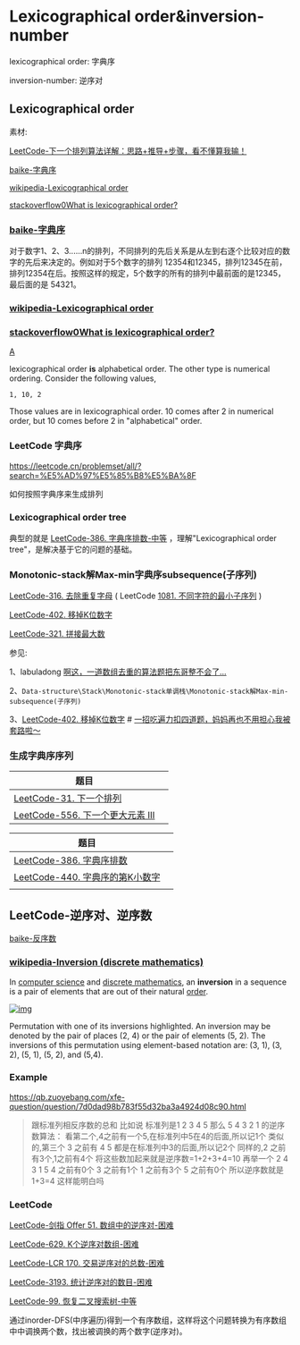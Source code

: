 # Lexicographical order&inversion-number

lexicographical order: 字典序

inversion-number: 逆序对

## Lexicographical order

素材: 

[LeetCode-下一个排列算法详解：思路+推导+步骤，看不懂算我输！](https://leetcode.cn/problems/next-permutation/solution/xia-yi-ge-pai-lie-suan-fa-xiang-jie-si-lu-tui-dao-/) 

[baike-字典序](https://baike.baidu.com/item/%E5%AD%97%E5%85%B8%E5%BA%8F/7786229?fr=aladdin) 

[wikipedia-Lexicographical order](https://en.wikipedia.org/wiki/Lexicographic_order) 

[stackoverflow0What is lexicographical order?](https://stackoverflow.com/questions/45950646/what-is-lexicographical-order) 

### [baike-字典序](https://baike.baidu.com/item/%E5%AD%97%E5%85%B8%E5%BA%8F/7786229?fr=aladdin) 

对于数字1、2、3......n的排列，不同排列的先后关系是从左到右逐个比较对应的数字的先后来决定的。例如对于5个数字的排列 12354和12345，排列12345在前，排列12354在后。按照这样的规定，5个数字的所有的排列中最前面的是12345，最后面的是 54321。



### [wikipedia-Lexicographical order](https://en.wikipedia.org/wiki/Lexicographic_order) 



### [stackoverflow0What is lexicographical order?](https://stackoverflow.com/questions/45950646/what-is-lexicographical-order)



[A](https://stackoverflow.com/a/45950665)

lexicographical order **is** alphabetical order. The other type is numerical ordering. Consider the following values,

```
1, 10, 2
```

Those values are in lexicographical order. 10 comes after 2 in numerical order, but 10 comes before 2 in "alphabetical" order.



### LeetCode 字典序

https://leetcode.cn/problemset/all/?search=%E5%AD%97%E5%85%B8%E5%BA%8F

如何按照字典序来生成排列

### Lexicographical order tree

典型的就是 [LeetCode-386. 字典序排数-中等](https://leetcode.cn/problems/lexicographical-numbers/) ，理解"Lexicographical order tree"，是解决基于它的问题的基础。

### Monotonic-stack解Max-min字典序subsequence(子序列)

[LeetCode-316. 去除重复字母](https://leetcode.cn/problems/remove-duplicate-letters/) ( LeetCode [1081. 不同字符的最小子序列](https://leetcode.cn/problems/smallest-subsequence-of-distinct-characters/) )

[LeetCode-402. 移掉K位数字](https://leetcode.cn/problems/remove-k-digits/)

[LeetCode-321. 拼接最大数](https://leetcode.cn/problems/create-maximum-number/)



参见:

1、labuladong [啊这，一道数组去重的算法题把东哥整不会了…](https://mp.weixin.qq.com/s/Yq49ZBEW3DJx6nXk1fMusw)

2、`Data-structure\Stack\Monotonic-stack单调栈\Monotonic-stack解Max-min-subsequence(子序列)`

3、[LeetCode-402. 移掉K位数字](https://leetcode.cn/problems/remove-k-digits/) # [一招吃遍力扣四道题，妈妈再也不用担心我被套路啦～](https://leetcode.cn/problems/remove-k-digits/solution/yi-zhao-chi-bian-li-kou-si-dao-ti-ma-ma-zai-ye-b-5/)



### 生成字典序序列



| 题目                                                         |      |
| ------------------------------------------------------------ | ---- |
| [LeetCode-31. 下一个排列](https://leetcode.cn/problems/next-permutation/) |      |
| [LeetCode-556. 下一个更大元素 III](https://leetcode.cn/problems/next-greater-element-iii/) |      |



| 题目                                                         |      |
| ------------------------------------------------------------ | ---- |
| [LeetCode-386. 字典序排数](https://leetcode.cn/problems/lexicographical-numbers/) |      |
| [LeetCode-440. 字典序的第K小数字](https://leetcode.cn/problems/k-th-smallest-in-lexicographical-order/) |      |
|                                                              |      |





## LeetCode-逆序对、逆序数

[baike-反序数](https://baike.baidu.com/item/%E5%8F%8D%E5%BA%8F%E6%95%B0/8674073?fromtitle=%E9%80%86%E5%BA%8F%E6%95%B0&fromid=3334502&fr=aladdin)



### [wikipedia-Inversion (discrete mathematics)](https://en.wikipedia.org/wiki/Inversion_(discrete_mathematics))

In [computer science](https://en.wikipedia.org/wiki/Computer_science) and [discrete mathematics](https://en.wikipedia.org/wiki/Discrete_mathematics), an **inversion** in a sequence is a pair of elements that are out of their natural [order](https://en.wikipedia.org/wiki/Total_order).

[![img](https://upload.wikimedia.org/wikipedia/commons/thumb/8/80/Inversion_qtl1.svg/220px-Inversion_qtl1.svg.png)](https://en.wikipedia.org/wiki/File:Inversion_qtl1.svg)

Permutation with one of its inversions highlighted. An inversion may be denoted by the pair of places (2, 4) or the pair of elements (5, 2). The inversions of this permutation using element-based notation are: (3, 1), (3, 2), (5, 1), (5, 2), and (5,4).



### Example



https://qb.zuoyebang.com/xfe-question/question/7d0dad98b783f55d32ba3a4924d08c90.html



> 跟标准列相反序数的总和
> 比如说
> 标准列是1 2 3 4 5
> 那么 5 4 3 2 1 的逆序数算法：
> 看第二个,4之前有一个5,在标准列中5在4的后面,所以记1个
> 类似的,第三个 3 之前有 4 5 都是在标准列中3的后面,所以记2个
> 同样的,2 之前有3个,1之前有4个
> 将这些数加起来就是逆序数=1+2+3+4=10
> 再举一个 2 4 3 1 5
> 4 之前有0个
> 3 之前有1个
> 1 之前有3个
> 5 之前有0个
> 所以逆序数就是1+3=4
> 这样能明白吗



### LeetCode

[LeetCode-剑指 Offer 51. 数组中的逆序对-困难](https://leetcode.cn/problems/shu-zu-zhong-de-ni-xu-dui-lcof/) 

[LeetCode-629. K个逆序对数组-困难](https://leetcode.cn/problems/k-inverse-pairs-array/) 

[LeetCode-LCR 170. 交易逆序对的总数-困难](https://leetcode.cn/problems/shu-zu-zhong-de-ni-xu-dui-lcof/)	

[LeetCode-3193. 统计逆序对的数目-困难](https://leetcode.cn/problems/count-the-number-of-inversions/) 

[LeetCode-99. 恢复二叉搜索树-中等](https://leetcode.cn/problems/recover-binary-search-tree/) 

通过inorder-DFS(中序遍历)得到一个有序数组，这样将这个问题转换为有序数组中中调换两个数，找出被调换的两个数字(逆序对)。

